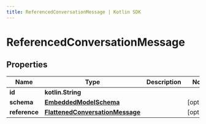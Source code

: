 ```yaml
---
title: ReferencedConversationMessage | Kotlin SDK
---
```




# ReferencedConversationMessage

## Properties
Name | Type | Description | Notes
------------ | ------------- | ------------- | -------------
**id** | **kotlin.String** |  | 
**schema** | [**EmbeddedModelSchema**](EmbeddedModelSchema) |  |  [optional]
**reference** | [**FlattenedConversationMessage**](FlattenedConversationMessage) |  |  [optional]




